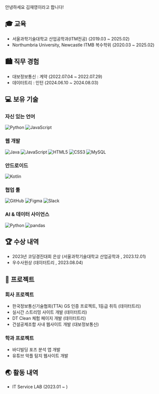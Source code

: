 안녕하세요 김재영이라고 합니다!

## 🎓 교육

- 서울과학기술대학교 산업공학과(ITM전공) (2019.03 ~ 2025.02)
- Northumbria University, Newcastle ITMB 복수학위 (2020.03 ~ 2025.02)
  
## 🏙 직무 경험

- 대보정보통신 : 계약 (2022.07.04 ~ 2022.07.29)
- 데이터트리 : 인턴 (2024.06.10 ~ 2024.08.03)
  
## 💻 보유 기술

### 자신 있는 언어
![Python](https://img.shields.io/badge/Python-3776AB.svg?style=flat-square&logo=Python&logoColor=white)
![JavaScript](https://img.shields.io/badge/JavaScript-%23323330.svg?style=flat-square&logo=JavaScript&logoColor=%23F7DF1E)

### 웹 개발
![Java](https://img.shields.io/badge/Java-3776AB?style=flat-square&logo=Java&logoColor=white)
![JavaScript](https://img.shields.io/badge/JavaScript-%23323330.svg?style=flat-square&logo=JavaScript&logoColor=%23F7DF1E)
![HTML5](https://img.shields.io/badge/HTML5-%23E34F26.svg?style=flat-square&logo=HTML5&logoColor=white)
![CSS3](https://img.shields.io/badge/CSS3-%231572B6.svg?style=flat-square&logo=CSS3&logoColor=white)
![MySQL](https://img.shields.io/badge/MySQL-4479A1?style=flat-square&logo=MySQL&logoColor=white)

### 안드로이드
![Kotlin](https://img.shields.io/badge/Kotlin-7F52FF?style=flat-square&logo=Kotlin&logoColor=white)

### 협업 툴
![GitHub](https://img.shields.io/badge/GitHub-%23121011.svg?style=flat-square&logo=GitHub&logoColor=white)
![Figma](https://img.shields.io/badge/Figma-%23F24E1E.svg?style=flat-square&logo=Figma&logoColor=white)
![Slack](https://img.shields.io/badge/Slack-%23F24E1E.svg?style=flat-square&logo=Slack&logoColor=white)

### AI & 데이터 사이언스 
![Python](https://img.shields.io/badge/Python-3776AB.svg?style=flat-square&logo=Python&logoColor=white)
![pandas](https://img.shields.io/badge/pandas-150458.svg?style=flat-square&logo=pandas&logoColor=white)

## 🏆 수상 내역

- 2023년 코딩경진대회 은상 (서울과학기술대학교 산업공학과 , 2023.12.01)
- 우수사원상 (데이터트리 , 2023.08.04)
  
## 📑 프로젝트

### 회사 프로젝트

- 한국정보통신기술협회(TTA) GS 인증 프로젝트, 1등급 취득 (데이터트리)
- 실시간 스트리밍 사이트 개발 (데이터트리)
- DT Clean 체험 페이지 개발 (데이터트리)
- 건설공제조합 사내 웹사이트 개발 (대보정보통신)

### 학과 프로젝트

- 바디빌딩 포즈 분석 앱 개발
- 유튜브 악플 탐지 웹사이트 개발

## 🌏 활동 내역

- IT Service LAB (2023.01 ~ )

